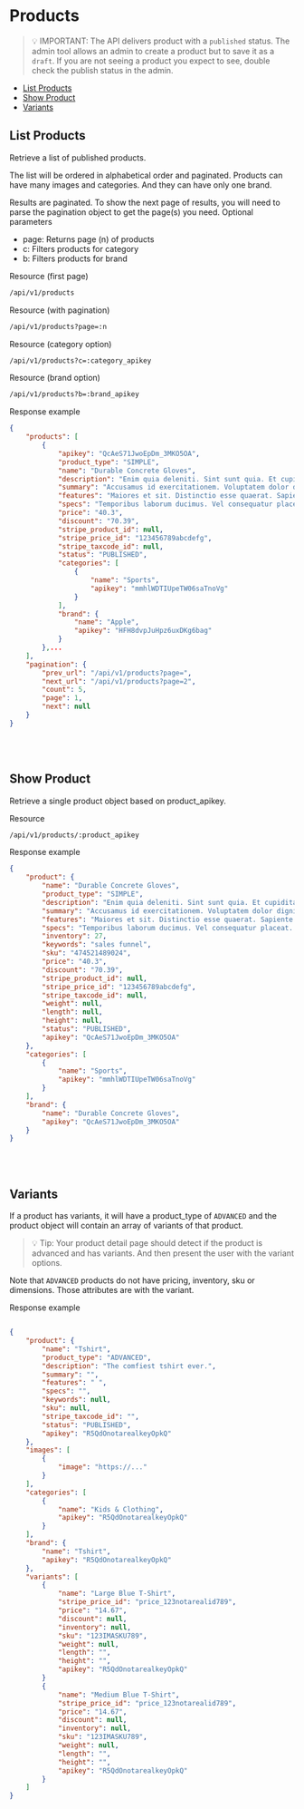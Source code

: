 # Products

> :bulb: IMPORTANT: The API delivers product with a ```published``` status. The admin tool allows an admin to create a product but to save it as a ```draft```. If you are not seeing a product you expect to see, double check the publish status in the admin.

- [List Products](#list-products)
- [Show Product](#show-product)
- [Variants](#variants)


## List Products

Retrieve a list of published products.

The list will be ordered in alphabetical order and paginated. Products can have many images and categories. And they can have only one brand.

Results are paginated. To show the next page of results, you will need to parse the pagination object to get the page(s) you need.
Optional parameters

- page: Returns page (n) of products
- c: Filters products for category
- b: Filters products for brand 

Resource (first page)
```bash
/api/v1/products
```

Resource (with pagination)
```bash
/api/v1/products?page=:n
```

Resource (category option)
```bash
/api/v1/products?c=:category_apikey
```

Resource (brand option)
```bash
/api/v1/products?b=:brand_apikey
```

Response example
```json
{
    "products": [
        {
            "apikey": "QcAeS71JwoEpDm_3MKO5OA",
            "product_type": "SIMPLE",
            "name": "Durable Concrete Gloves",
            "description": "Enim quia deleniti. Sint sunt quia. Et cupiditate voluptatibus.",
            "summary": "Accusamus id exercitationem. Voluptatem dolor dignissimos. Rem saepe accusantium.",
            "features": "Maiores et sit. Distinctio esse quaerat. Sapiente et quasi.",
            "specs": "Temporibus laborum ducimus. Vel consequatur placeat. Quia doloremque et.",
            "price": "40.3",
            "discount": "70.39",
            "stripe_product_id": null,
            "stripe_price_id": "123456789abcdefg",
            "stripe_taxcode_id": null,
            "status": "PUBLISHED",
            "categories": [
                {
                    "name": "Sports",
                    "apikey": "mmhlWDTIUpeTW06saTnoVg"
                }
            ],
            "brand": {
                "name": "Apple",
                "apikey": "HFH8dvpJuHpz6uxDKg6bag"
            }
        },...
    ],
    "pagination": {
        "prev_url": "/api/v1/products?page=",
        "next_url": "/api/v1/products?page=2",
        "count": 5,
        "page": 1,
        "next": null
    }
}

```

<br><br>

## Show Product

Retrieve a single product object based on product_apikey.

Resource
```bash
/api/v1/products/:product_apikey
```

Response example
```json
{
    "product": {
        "name": "Durable Concrete Gloves",
        "product_type": "SIMPLE",
        "description": "Enim quia deleniti. Sint sunt quia. Et cupiditate voluptatibus.",
        "summary": "Accusamus id exercitationem. Voluptatem dolor dignissimos. Rem saepe accusantium.",
        "features": "Maiores et sit. Distinctio esse quaerat. Sapiente et quasi.",
        "specs": "Temporibus laborum ducimus. Vel consequatur placeat. Quia doloremque et.",
        "inventory": 27,
        "keywords": "sales funnel",
        "sku": "474521489024",
        "price": "40.3",
        "discount": "70.39",
        "stripe_product_id": null,
        "stripe_price_id": "123456789abcdefg",
        "stripe_taxcode_id": null,
        "weight": null,
        "length": null,
        "height": null,
        "status": "PUBLISHED",
        "apikey": "QcAeS71JwoEpDm_3MKO5OA"
    },
    "categories": [
        {
            "name": "Sports",
            "apikey": "mmhlWDTIUpeTW06saTnoVg"
        }
    ],
    "brand": {
        "name": "Durable Concrete Gloves",
        "apikey": "QcAeS71JwoEpDm_3MKO5OA"
    }
}
```

<br><br>

## Variants

If a product has variants, it will have a product_type of ```ADVANCED``` and the product object will contain an array of variants of that product.

> :bulb: Tip: Your product detail page should detect if the product is advanced and has variants. And then present the user with the variant options.

Note that ```ADVANCED``` products do not have pricing, inventory, sku or dimensions. Those attributes are with the variant.

Response example
```json

{
    "product": {
        "name": "Tshirt",
        "product_type": "ADVANCED",
        "description": "The comfiest tshirt ever.",
        "summary": "",
        "features": " ",
        "specs": "",
        "keywords": null,
        "sku": null,
        "stripe_taxcode_id": "",
        "status": "PUBLISHED",
        "apikey": "R5QdOnotarealkeyOpkQ"
    },
    "images": [
        {
            "image": "https://..."
        }
    ],
    "categories": [
        {
            "name": "Kids & Clothing",
            "apikey": "R5QdOnotarealkeyOpkQ"
        }
    ],
    "brand": {
        "name": "Tshirt",
        "apikey": "R5QdOnotarealkeyOpkQ"
    },
    "variants": [
        {
            "name": "Large Blue T-Shirt",
            "stripe_price_id": "price_123notarealid789",
            "price": "14.67",
            "discount": null,
            "inventory": null,
            "sku": "123IMASKU789",
            "weight": null,
            "length": "",
            "height": "",
            "apikey": "R5QdOnotarealkeyOpkQ"
        }
        {
            "name": "Medium Blue T-Shirt",
            "stripe_price_id": "price_123notarealid789",
            "price": "14.67",
            "discount": null,
            "inventory": null,
            "sku": "123IMASKU789",
            "weight": null,
            "length": "",
            "height": "",
            "apikey": "R5QdOnotarealkeyOpkQ"
        }
    ]
}

```
